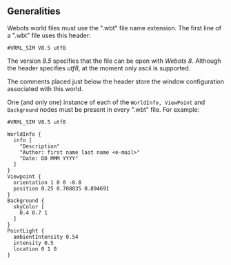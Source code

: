 ## Generalities

Webots world files must use the ".wbt" file name extension.
The first line of a ".wbt" file uses this header:

```
#VRML_SIM V8.5 utf8
```

The version *8.5* specifies that the file can be open with *Webots 8*.
Although the header specifies *utf8*, at the moment only ascii is supported.

The comments placed just below the header store the window configuration associated with this world.

One (and only one) instance of each of the `WorldInfo, ViewPoint` and `Background` nodes must be present in every ".wbt" file.
For example:

```
#VRML_SIM V8.5 utf8

WorldInfo {
  info [
    "Description"
    "Author: first name last name <e-mail>"
    "Date: DD MMM YYYY"
  ]
}
Viewpoint {
  orientation 1 0 0 -0.8
  position 0.25 0.708035 0.894691
}
Background {
  skyColor [
    0.4 0.7 1
  ]
}
PointLight {
  ambientIntensity 0.54
  intensity 0.5
  location 0 1 0
}
```
